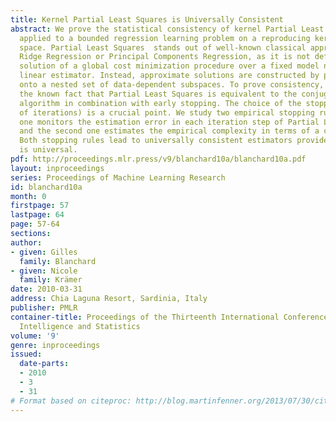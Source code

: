 ```yaml
---
title: Kernel Partial Least Squares is Universally Consistent
abstract: We prove the statistical consistency of kernel Partial Least Squares Regression
  applied to a bounded regression learning problem on a reproducing kernel Hilbert
  space. Partial Least Squares  stands out of well-known classical approaches as e.g.
  Ridge Regression or Principal Components Regression, as it is not defined as the
  solution of a global cost minimization procedure over a fixed model nor is it a
  linear estimator. Instead, approximate solutions are constructed by projections
  onto a nested set of data-dependent subspaces. To prove consistency, we exploit
  the known fact that Partial Least Squares is equivalent to the conjugate gradient
  algorithm in combination with early stopping. The choice of the stopping rule (number
  of iterations) is a crucial point. We study two empirical stopping rules. The first
  one monitors the estimation error in each iteration step of Partial Least Squares,
  and the second one estimates the empirical complexity in terms of a condition number.
  Both stopping rules lead to universally consistent estimators provided the kernel
  is universal.
pdf: http://proceedings.mlr.press/v9/blanchard10a/blanchard10a.pdf
layout: inproceedings
series: Proceedings of Machine Learning Research
id: blanchard10a
month: 0
firstpage: 57
lastpage: 64
page: 57-64
sections: 
author:
- given: Gilles
  family: Blanchard
- given: Nicole
  family: Krämer
date: 2010-03-31
address: Chia Laguna Resort, Sardinia, Italy
publisher: PMLR
container-title: Proceedings of the Thirteenth International Conference on Artificial
  Intelligence and Statistics
volume: '9'
genre: inproceedings
issued:
  date-parts:
  - 2010
  - 3
  - 31
# Format based on citeproc: http://blog.martinfenner.org/2013/07/30/citeproc-yaml-for-bibliographies/
---
```

